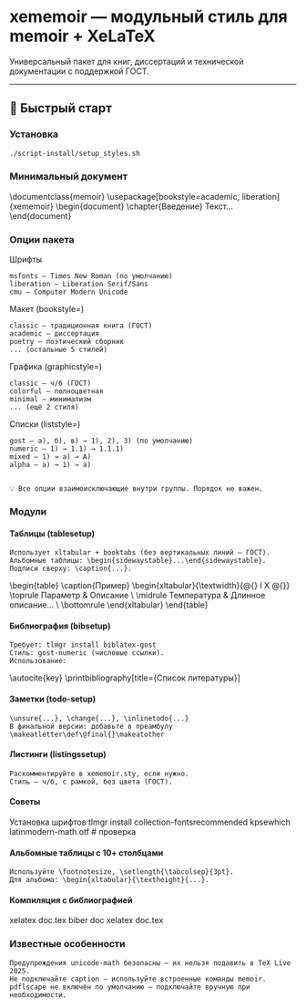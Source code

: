 # xememoir — модульный стиль для memoir + XeLaTeX

Универсальный пакет для книг, диссертаций и технической документации с поддержкой ГОСТ.

---

## 🚀 Быстрый старт

### Установка

```bash
./script-install/setup_styles.sh
```

### Минимальный документ

\documentclass{memoir}
\usepackage[bookstyle=academic, liberation]{xememoir}
\begin{document}
\chapter{Введение}
Текст...
\end{document}

### Опции пакета

Шрифты

    msfonts — Times New Roman (по умолчанию)
    liberation — Liberation Serif/Sans
    cmu — Computer Modern Unicode

Макет (bookstyle=)

    classic — традиционная книга (ГОСТ)
    academic — диссертация
    poetry — поэтический сборник
    ... (остальные 5 стилей)

Графика (graphicstyle=)

    classic — ч/б (ГОСТ)
    colorful — полноцветная
    minimal — минимализм
    ... (ещё 2 стиля)

Списки (liststyle=)

    gost — а), б), в) → 1), 2), 3) (по умолчанию)
    numeric — 1) → 1.1) → 1.1.1)
    mixed — 1) → а) → A)
    alpha — a) → 1) → а)


    💡 Все опции взаимоисключающие внутри группы. Порядок не важен.

### Модули

#### Таблицы (tablesetup)

    Использует xltabular + booktabs (без вертикальных линий — ГОСТ).
    Альбомные таблицы: \begin{sidewaystable}...\end{sidewaystable}.
    Подписи сверху: \caption{...}.

\begin{table}
\caption{Пример}
\begin{xltabular}{\textwidth}{@{} l X @{}}
\toprule
Параметр & Описание \\
\midrule
Температура & Длинное описание... \\
\bottomrule
\end{xltabular}
\end{table}

#### Библиография (bibsetup)

    Требует: tlmgr install biblatex-gost
    Стиль: gost-numeric (числовые ссылки).
    Использование:

\autocite{key}
\printbibliography[title={Список литературы}]

#### Заметки (todo-setup)

    \unsure{...}, \change{...}, \inlinetodo{...}
    В финальной версии: добавьте в преамбулу
    \makeatletter\def\@final{}\makeatother

#### Листинги (listingssetup)

    Раскомментируйте в xememoir.sty, если нужно.
    Стиль — ч/б, с рамкой, без цвета (ГОСТ).

#### Советы

Установка шрифтов
tlmgr install collection-fontsrecommended
kpsewhich latinmodern-math.otf # проверка

#### Альбомные таблицы с 10+ столбцами

    Используйте \footnotesize, \setlength{\tabcolsep}{3pt}.
    Для альбома: \begin{xltabular}{\textheight}{...}.

#### Компиляция с библиографией

xelatex doc.tex
biber doc
xelatex doc.tex

### Известные особенности

    Предупреждения unicode-math безопасны — их нельзя подавить в TeX Live 2025.
    Не подключайте caption — используйте встроенные команды memoir.
    pdflscape не включён по умолчанию — подключайте вручную при необходимости.

